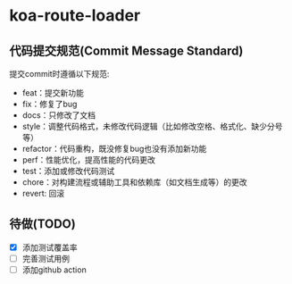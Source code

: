 # koa-route-loader

## 代码提交规范(Commit Message Standard)

提交commit时遵循以下规范:

- feat：提交新功能
- fix：修复了bug
- docs：只修改了文档
- style：调整代码格式，未修改代码逻辑（比如修改空格、格式化、缺少分号等）
- refactor：代码重构，既没修复bug也没有添加新功能
- perf：性能优化，提高性能的代码更改
- test：添加或修改代码测试
- chore：对构建流程或辅助工具和依赖库（如文档生成等）的更改
- revert: 回滚


## 待做(TODO)

- [x] 添加测试覆盖率
- [ ] 完善测试用例
- [ ] 添加github action